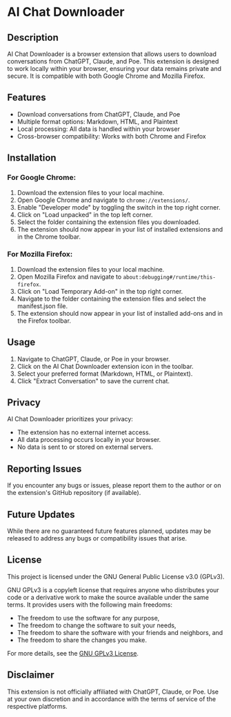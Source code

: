 # AI Chat Downloader

## Description
AI Chat Downloader is a browser extension that allows users to download conversations from ChatGPT, Claude, and Poe. This extension is designed to work locally within your browser, ensuring your data remains private and secure. It is compatible with both Google Chrome and Mozilla Firefox.

## Features
- Download conversations from ChatGPT, Claude, and Poe
- Multiple format options: Markdown, HTML, and Plaintext
- Local processing: All data is handled within your browser
- Cross-browser compatibility: Works with both Chrome and Firefox

## Installation

### For Google Chrome:
1. Download the extension files to your local machine.
2. Open Google Chrome and navigate to `chrome://extensions/`.
3. Enable "Developer mode" by toggling the switch in the top right corner.
4. Click on "Load unpacked" in the top left corner.
5. Select the folder containing the extension files you downloaded.
6. The extension should now appear in your list of installed extensions and in the Chrome toolbar.

### For Mozilla Firefox:
1. Download the extension files to your local machine.
2. Open Mozilla Firefox and navigate to `about:debugging#/runtime/this-firefox`.
3. Click on "Load Temporary Add-on" in the top right corner.
4. Navigate to the folder containing the extension files and select the manifest.json file.
5. The extension should now appear in your list of installed add-ons and in the Firefox toolbar.

## Usage
1. Navigate to ChatGPT, Claude, or Poe in your browser.
2. Click on the AI Chat Downloader extension icon in the toolbar.
3. Select your preferred format (Markdown, HTML, or Plaintext).
4. Click "Extract Conversation" to save the current chat.

## Privacy
AI Chat Downloader prioritizes your privacy:
- The extension has no external internet access.
- All data processing occurs locally in your browser.
- No data is sent to or stored on external servers.

## Reporting Issues
If you encounter any bugs or issues, please report them to the author or on the extension's GitHub repository (if available).

## Future Updates
While there are no guaranteed future features planned, updates may be released to address any bugs or compatibility issues that arise.

## License
This project is licensed under the GNU General Public License v3.0 (GPLv3).

GNU GPLv3 is a copyleft license that requires anyone who distributes your code or a derivative work to make the source available under the same terms. It provides users with the following main freedoms:

- The freedom to use the software for any purpose,
- The freedom to change the software to suit your needs,
- The freedom to share the software with your friends and neighbors, and
- The freedom to share the changes you make.

For more details, see the [GNU GPLv3 License](https://www.gnu.org/licenses/gpl-3.0.en.html).

## Disclaimer
This extension is not officially affiliated with ChatGPT, Claude, or Poe. Use at your own discretion and in accordance with the terms of service of the respective platforms.
